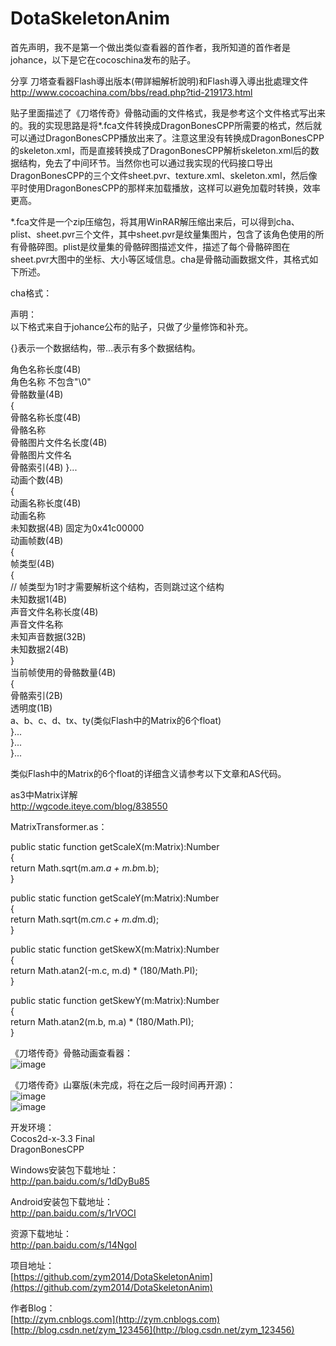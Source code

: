 ﻿DotaSkeletonAnim
================
首先声明，我不是第一个做出类似查看器的首作者，我所知道的首作者是johance，以下是它在cocoschina发布的贴子。<br>

分享 刀塔查看器Flash導出版本(帶詳細解析說明)和Flash導入導出批處理文件<br>
http://www.cocoachina.com/bbs/read.php?tid-219173.html<br>

贴子里面描述了《刀塔传奇》骨骼动画的文件格式，我是参考这个文件格式写出来的。我的实现思路是将*.fca文件转换成DragonBonesCPP所需要的格式，然后就可以通过DragonBonesCPP播放出来了。注意这里没有转换成DragonBonesCPP的skeleton.xml，而是直接转换成了DragonBonesCPP解析skeleton.xml后的数据结构，免去了中间环节。当然你也可以通过我实现的代码接口导出DragonBonesCPP的三个文件sheet.pvr、texture.xml、skeleton.xml，然后像平时使用DragonBonesCPP的那样来加载播放，这样可以避免加载时转换，效率更高。<br>

*.fca文件是一个zip压缩包，将其用WinRAR解压缩出来后，可以得到cha、plist、sheet.pvr三个文件，其中sheet.pvr是纹量集图片，包含了该角色使用的所有骨骼碎图。plist是纹量集的骨骼碎图描述文件，描述了每个骨骼碎图在sheet.pvr大图中的坐标、大小等区域信息。cha是骨骼动画数据文件，其格式如下所述。<br>

cha格式：<br>

声明：<br>
以下格式来自于johance公布的贴子，只做了少量修饰和补充。<br>

{}表示一个数据结构，带...表示有多个数据结构。<br>

角色名称长度(4B)<br>
角色名称 不包含"\0"<br>
骨骼数量(4B)<br>
{<br>
    骨骼名称长度(4B)<br>
    骨骼名称<br>
    骨骼图片文件名长度(4B)<br>
    骨骼图片文件名<br>
    骨骼索引(4B)
}...<br>
动画个数(4B)<br>
{<br>
    动画名称长度(4B)<br>
    动画名称<br>
    未知数据(4B) 固定为0x41c00000<br>
    动画帧数(4B)<br>
    {<br>
        帧类型(4B)<br>
        {<br>
            // 帧类型为1时才需要解析这个结构，否则跳过这个结构<br>
            未知数据1(4B)<br>
            声音文件名称长度(4B)<br>
            声音文件名称<br>
            未知声音数据(32B)<br>
            未知数据2(4B)<br>
        }<br>
        当前帧使用的骨骼数量(4B)<br>
        {<br>
            骨骼索引(2B)<br>
            透明度(1B)<br>
            a、b、c、d、tx、ty(类似Flash中的Matrix的6个float)<br>
        }...<br>
    }...<br>
}...<br>

类似Flash中的Matrix的6个float的详细含义请参考以下文章和AS代码。<br>

as3中Matrix详解<br>
http://wgcode.iteye.com/blog/838550<br>

MatrixTransformer.as：<br>

public static function getScaleX(m:Matrix):Number<br>
{<br>
    return Math.sqrt(m.a*m.a + m.b*m.b);<br>
}<br>

public static function getScaleY(m:Matrix):Number<br>
{<br>
    return Math.sqrt(m.c*m.c + m.d*m.d);<br>
}<br>

public static function getSkewX(m:Matrix):Number<br>
{<br>
    return Math.atan2(-m.c, m.d) * (180/Math.PI);<br>
}<br>

public static function getSkewY(m:Matrix):Number<br>
{<br>
    return Math.atan2(m.b, m.a) * (180/Math.PI);<br>
}<br>


《刀塔传奇》骨骼动画查看器：<br>
![image](https://github.com/zym2014/DotaSkeletonAnim/blob/master/%E7%95%8C%E9%9D%A2%E6%88%AA%E5%9B%BE/%E4%B8%BB%E7%95%8C%E9%9D%A2.png)<br>

《刀塔传奇》山寨版(未完成，将在之后一段时间再开源)：<br>
![image](https://github.com/zym2014/DotaSkeletonAnim/blob/master/%E7%95%8C%E9%9D%A2%E6%88%AA%E5%9B%BE/DotaDemo_%E4%B8%BB%E7%95%8C%E9%9D%A2.png)<br>
![image](https://github.com/zym2014/DotaSkeletonAnim/blob/master/%E7%95%8C%E9%9D%A2%E6%88%AA%E5%9B%BE/DotaDemo_%E6%88%98%E6%96%97%E7%95%8C%E9%9D%A2.png)<br>

开发环境：<br>
Cocos2d-x-3.3 Final<br>
DragonBonesCPP<br>

Windows安装包下载地址：<br>
http://pan.baidu.com/s/1dDyBu85<br>

Android安装包下载地址：<br>
http://pan.baidu.com/s/1rVOCI<br>

资源下载地址：<br>
http://pan.baidu.com/s/14NgoI<br>

项目地址：<br>
[https://github.com/zym2014/DotaSkeletonAnim](https://github.com/zym2014/DotaSkeletonAnim)<br>

作者Blog：<br>
[http://zym.cnblogs.com](http://zym.cnblogs.com)<br>
[http://blog.csdn.net/zym_123456](http://blog.csdn.net/zym_123456)<br>
